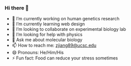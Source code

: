 ### Hi there 👋

- 🔭 I’m currently working on human genetics research
- 🌱 I’m currently learning web design
- 👯 I’m looking to collaborate on experimental biology lab
- 🤔 I’m looking for help with physics
- 💬 Ask me about molecular biology
- 📫 How to reach me: zjiang89@ucsc.edu
- 😄 Pronouns: He/Him/His
- ⚡ Fun fact: Food can reduce your stress sometimes

<!--
**SamJiang47/SamJiang47** is a ✨ _special_ ✨ repository because its `README.md` (this file) appears on your GitHub profile.

Here are some ideas to get you started:


-->
